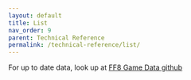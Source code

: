 ```yaml
---
layout: default
title: List
nav_order: 9
parent: Technical Reference
permalink: /technical-reference/list/
---
```


For up to date data, look up at [FF8 Game Data github](https://github.com/HobbitDur/FF8GameData/tree/master/Resources/json)